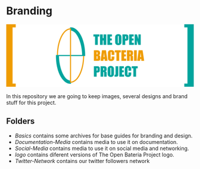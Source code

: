 # Branding
![](https://raw.githubusercontent.com/TheOpenBacteriaProject/Branding/master/Documentation-Media/Document-Header.png)

In this repository we are going to keep images, several designs and brand stuff for this project.

## Folders

* *Basics* contains some archives for base guides for branding and design.
* *Documentation-Media* contains media to use it on documentation.
* *Social-Media* contains media to use it on social media and networking.
* *logo* contains diferent versions of The Open Bateria Project logo.
* *Twitter-Network* contains our twitter followers network
